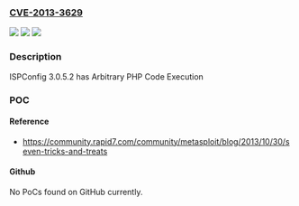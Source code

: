 ### [CVE-2013-3629](https://cve.mitre.org/cgi-bin/cvename.cgi?name=CVE-2013-3629)
![](https://img.shields.io/static/v1?label=Product&message=ISPConfig&color=blue)
![](https://img.shields.io/static/v1?label=Version&message=3.0.5.2%20&color=brightgreen)
![](https://img.shields.io/static/v1?label=Vulnerability&message=PHP%20Code%20Execution&color=brightgreen)

### Description

ISPConfig 3.0.5.2 has Arbitrary PHP Code Execution

### POC

#### Reference
- https://community.rapid7.com/community/metasploit/blog/2013/10/30/seven-tricks-and-treats

#### Github
No PoCs found on GitHub currently.

